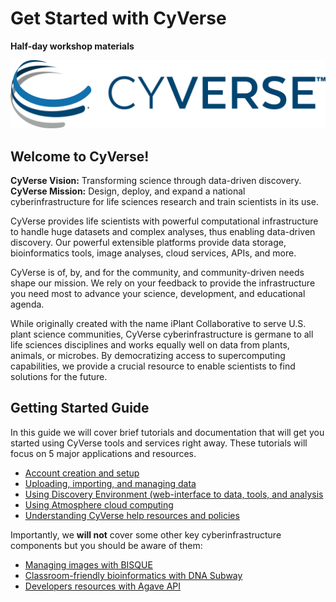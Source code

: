# Get Started with CyVerse
**Half-day workshop materials**


![](img/cyverse_rgb.jpg) 

## Welcome to CyVerse!

**CyVerse Vision:** Transforming science through data-driven discovery.<br>
**CyVerse Mission:** Design, deploy, and expand a national cyberinfrastructure for life sciences research and train scientists in its use.<br>

CyVerse provides life scientists with powerful computational infrastructure to handle huge datasets and complex analyses, thus enabling data-driven discovery. Our powerful extensible platforms provide data storage, bioinformatics tools, image analyses, cloud services, APIs, and more.

CyVerse is of, by, and for the community, and community-driven needs shape our mission. We rely on your feedback to provide the infrastructure you need most to advance your science, development, and educational agenda.

While originally created with the name iPlant Collaborative to serve U.S. plant science communities, CyVerse cyberinfrastructure is germane to all life sciences disciplines and works equally well on data from plants, animals, or microbes. By democratizing access to supercomputing capabilities, we provide a crucial resource to enable scientists to find solutions for the future.

## Getting Started Guide

In this guide we will cover brief tutorials and documentation that will get you started using CyVerse tools and services right away. These tutorials will focus on 5 major applications and resources. 

* [Account creation and setup](./cyverse_account_creation.md)
* [Uploading, importing, and managing data](./cyverse_importing_data.md)
* [Using Discovery Environment (web-interface to data, tools, and analysis]()
* [Using Atmosphere cloud computing]()
* [Understanding CyVerse help resources and policies]()

Importantly, we **will not** cover some other key cyberinfrastructure components but you should be aware of them:

* [Managing images with BISQUE]()
* [Classroom-friendly bioinformatics with DNA Subway]()
* [Developers resources with Agave API]()




